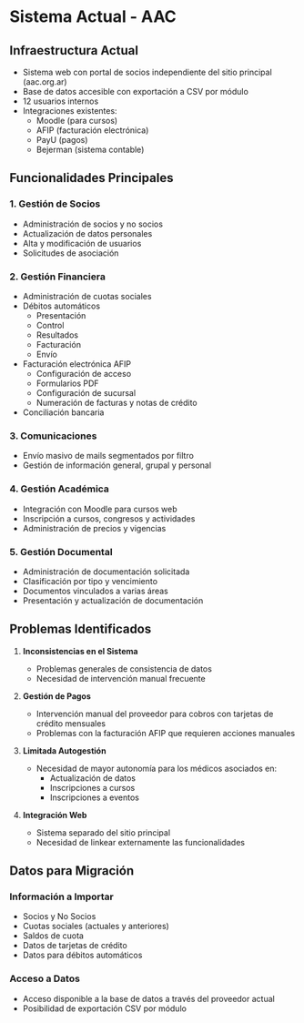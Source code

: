 # Sistema Actual - AAC

## Infraestructura Actual

- Sistema web con portal de socios independiente del sitio principal (aac.org.ar)
- Base de datos accesible con exportación a CSV por módulo
- 12 usuarios internos
- Integraciones existentes:
  - Moodle (para cursos)
  - AFIP (facturación electrónica)
  - PayU (pagos)
  - Bejerman (sistema contable)

## Funcionalidades Principales

### 1. Gestión de Socios
- Administración de socios y no socios
- Actualización de datos personales
- Alta y modificación de usuarios
- Solicitudes de asociación

### 2. Gestión Financiera
- Administración de cuotas sociales
- Débitos automáticos
  - Presentación
  - Control
  - Resultados
  - Facturación
  - Envío
- Facturación electrónica AFIP
  - Configuración de acceso
  - Formularios PDF
  - Configuración de sucursal
  - Numeración de facturas y notas de crédito
- Conciliación bancaria

### 3. Comunicaciones
- Envío masivo de mails segmentados por filtro
- Gestión de información general, grupal y personal

### 4. Gestión Académica
- Integración con Moodle para cursos web
- Inscripción a cursos, congresos y actividades
- Administración de precios y vigencias

### 5. Gestión Documental
- Administración de documentación solicitada
- Clasificación por tipo y vencimiento
- Documentos vinculados a varias áreas
- Presentación y actualización de documentación

## Problemas Identificados

1. **Inconsistencias en el Sistema**
   - Problemas generales de consistencia de datos
   - Necesidad de intervención manual frecuente

2. **Gestión de Pagos**
   - Intervención manual del proveedor para cobros con tarjetas de crédito mensuales
   - Problemas con la facturación AFIP que requieren acciones manuales

3. **Limitada Autogestión**
   - Necesidad de mayor autonomía para los médicos asociados en:
     - Actualización de datos
     - Inscripciones a cursos
     - Inscripciones a eventos

4. **Integración Web**
   - Sistema separado del sitio principal
   - Necesidad de linkear externamente las funcionalidades

## Datos para Migración

### Información a Importar
- Socios y No Socios
- Cuotas sociales (actuales y anteriores)
- Saldos de cuota
- Datos de tarjetas de crédito
- Datos para débitos automáticos

### Acceso a Datos
- Acceso disponible a la base de datos a través del proveedor actual
- Posibilidad de exportación CSV por módulo

